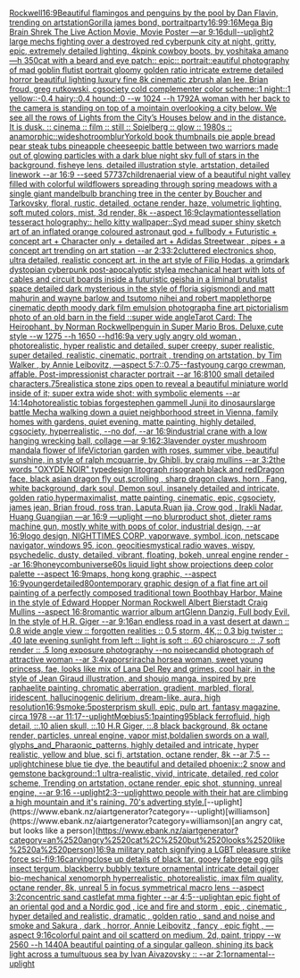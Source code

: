 [Rockwell](https://www.ebank.nz/aiartgenerator?category=Rockwell)[16:9](https://www.ebank.nz/aiartgenerator?category=16%3A9)[Beautiful flamingos and penguins by the pool by Dan Flavin, trending on artstation](https://www.ebank.nz/aiartgenerator?category=Beautiful%2520flamingos%2520and%2520penguins%2520by%2520the%2520pool%2520by%2520Dan%2520Flavin%2C%2520trending%2520on%2520artstation)[Gorilla james bond, portrait](https://www.ebank.nz/aiartgenerator?category=Gorilla%2520james%2520bond%2C%2520portrait)[party](https://www.ebank.nz/aiartgenerator?category=party)[16:9](https://www.ebank.nz/aiartgenerator?category=16%3A9)[9:16](https://www.ebank.nz/aiartgenerator?category=9%3A16)[Mega Big Brain Shrek The Live Action Movie, Movie Poster —ar 9:16](https://www.ebank.nz/aiartgenerator?category=Mega%2520Big%2520Brain%2520Shrek%2520The%2520Live%2520Action%2520Movie%2C%2520Movie%2520Poster%2520%E2%80%94ar%25209%3A16)[dull](https://www.ebank.nz/aiartgenerator?category=dull)[--uplight](https://www.ebank.nz/aiartgenerator?category=--uplight)[2 large mechs fighting over a destroyed red cyberpunk city at night, gritty, epic, extremely detailed lighting, 4k](https://www.ebank.nz/aiartgenerator?category=2%2520large%2520mechs%2520fighting%2520over%2520a%2520destroyed%2520red%2520cyberpunk%2520city%2520at%2520night%2C%2520gritty%2C%2520epic%2C%2520extremely%2520detailed%2520lighting%2C%25204k)[pink cowboy boots, by yoshitaka amano —h 350](https://www.ebank.nz/aiartgenerator?category=pink%2520cowboy%2520boots%2C%2520by%2520yoshitaka%2520amano%2520%E2%80%94h%2520350)[cat with a beard and eye patch:: epic:: portrait::](https://www.ebank.nz/aiartgenerator?category=cat%2520with%2520a%2520beard%2520and%2520eye%2520patch%3A%3A%2520epic%3A%3A%2520portrait%3A%3A)[eautiful photography of mad goblin flutist portrait gloomy golden ratio intricate extreme detailed horror beautiful lighting luxury fine 8k cinematic zbrush alan lee, Brian froud, greg rutkowski, cgsociety cold complementer color scheme::1 night::1 yellow::-0.4 hairy::0.4 hound::0 --w 1024 --h 1792](https://www.ebank.nz/aiartgenerator?category=eautiful%2520photography%2520of%2520mad%2520goblin%2520flutist%2520portrait%2520gloomy%2520golden%2520ratio%2520intricate%2520extreme%2520detailed%2520horror%2520beautiful%2520lighting%2520luxury%2520fine%25208k%2520cinematic%2520zbrush%2520alan%2520lee%2C%2520Brian%2520froud%2C%2520greg%2520rutkowski%2C%2520cgsociety%2520cold%2520complementer%2520color%2520scheme%3A%3A1%2520night%3A%3A1%2520yellow%3A%3A-0.4%2520hairy%3A%3A0.4%2520hound%3A%3A0%2520--w%25201024%2520--h%25201792)[A woman with her back to the camera is standing on top of a mointain overlooking a city below. We see all the rows of Lights from the City’s Houses below and in the distance. It is dusk. :: cinema :: film :: still :: Spielberg :: glow :: 1980s :: anamorphic::](https://www.ebank.nz/aiartgenerator?category=A%2520woman%2520with%2520her%2520back%2520to%2520the%2520camera%2520is%2520standing%2520on%2520top%2520of%2520a%2520mointain%2520overlooking%2520a%2520city%2520below.%2520We%2520see%2520all%2520the%2520rows%2520of%2520Lights%2520from%2520the%2520City%E2%80%99s%2520Houses%2520below%2520and%2520in%2520the%2520distance.%2520It%2520is%2520dusk.%2520%3A%3A%2520cinema%2520%3A%3A%2520film%2520%3A%3A%2520still%2520%3A%3A%2520Spielberg%2520%3A%3A%2520glow%2520%3A%3A%25201980s%2520%3A%3A%2520anamorphic%3A%3A)[wideshot](https://www.ebank.nz/aiartgenerator?category=wideshot)[room](https://www.ebank.nz/aiartgenerator?category=room)[blur](https://www.ebank.nz/aiartgenerator?category=blur)[York](https://www.ebank.nz/aiartgenerator?category=York)[old book thumbnails pie apple bread pear steak tubs pineapple cheese](https://www.ebank.nz/aiartgenerator?category=old%2520book%2520thumbnails%2520pie%2520apple%2520bread%2520pear%2520steak%2520tubs%2520pineapple%2520cheese)[epic battle between two warriors made out of glowing particles with a dark blue night sky full of stars in the background, fisheye lens,  detailed illustration style, artstation, detailed linework --ar 16:9 --seed 57737](https://www.ebank.nz/aiartgenerator?category=epic%2520battle%2520between%2520two%2520warriors%2520made%2520out%2520of%2520glowing%2520particles%2520with%2520a%2520dark%2520blue%2520night%2520sky%2520full%2520of%2520stars%2520in%2520the%2520background%2C%2520fisheye%2520lens%2C%2520%2520detailed%2520illustration%2520style%2C%2520artstation%2C%2520detailed%2520linework%2520--ar%252016%3A9%2520--seed%252057737)[children](https://www.ebank.nz/aiartgenerator?category=children)[aerial view of a beautiful night valley filled with colorful wildflowers spreading through spring meadows with a single giant mandelbulb branching tree in the center by Boucher and Tarkovsky, floral, rustic, detailed, octane render, haze, volumetric lighting, soft muted colors, mist, 3d render, 8k --aspect 16:9](https://www.ebank.nz/aiartgenerator?category=aerial%2520view%2520of%2520a%2520beautiful%2520night%2520valley%2520filled%2520with%2520colorful%2520wildflowers%2520spreading%2520through%2520spring%2520meadows%2520with%2520a%2520single%2520giant%2520mandelbulb%2520branching%2520tree%2520in%2520the%2520center%2520by%2520Boucher%2520and%2520Tarkovsky%2C%2520floral%2C%2520rustic%2C%2520detailed%2C%2520octane%2520render%2C%2520haze%2C%2520volumetric%2520lighting%2C%2520soft%2520muted%2520colors%2C%2520mist%2C%25203d%2520render%2C%25208k%2520--aspect%252016%3A9)[claymation](https://www.ebank.nz/aiartgenerator?category=claymation)[tessellation tesseract holography:: hello kitty wallpaper::](https://www.ebank.nz/aiartgenerator?category=tessellation%2520tesseract%2520holography%3A%3A%2520hello%2520kitty%2520wallpaper%3A%3A)[Syd mead super shiny sketch art of an inflated orange coloured astronaut god + fullbody + Futuristic + concept art + Character only + detailed art + Adidas Streetwear , pipes + a concept art trending on art station --ar 2:3](https://www.ebank.nz/aiartgenerator?category=Syd%2520mead%2520super%2520shiny%2520sketch%2520art%2520of%2520an%2520inflated%2520orange%2520coloured%2520astronaut%2520god%2520%2B%2520fullbody%2520%2B%2520Futuristic%2520%2B%2520concept%2520art%2520%2B%2520Character%2520only%2520%2B%2520detailed%2520art%2520%2B%2520Adidas%2520Streetwear%2520%2C%2520pipes%2520%2B%2520a%2520concept%2520art%2520trending%2520on%2520art%2520station%2520--ar%25202%3A3)[3:2](https://www.ebank.nz/aiartgenerator?category=3%3A2)[cluttered electronics shop, ultra detailed, realistic concept art, in the art style of Filip Hodas, a grimdark dystopian cyberpunk post-apocalyptic style](https://www.ebank.nz/aiartgenerator?category=cluttered%2520electronics%2520shop%2C%2520ultra%2520detailed%2C%2520realistic%2520concept%2520art%2C%2520in%2520the%2520art%2520style%2520of%2520Filip%2520Hodas%2C%2520a%2520grimdark%2520dystopian%2520cyberpunk%2520post-apocalyptic%2520style)[a mechanical heart with lots of cables and circuit boards inside a futuristic geisha in a liminal brutalist space detailed dark mysterious in the style of floria sigismondi and matt mahurin and wayne barlow and tsutomo nihei and robert mapplethorpe cinematic depth moody dark film emulsion photograph](https://www.ebank.nz/aiartgenerator?category=a%2520mechanical%2520heart%2520with%2520lots%2520of%2520cables%2520and%2520circuit%2520boards%2520inside%2520a%2520futuristic%2520geisha%2520in%2520a%2520liminal%2520brutalist%2520space%2520detailed%2520dark%2520mysterious%2520in%2520the%2520style%2520of%2520floria%2520sigismondi%2520and%2520matt%2520mahurin%2520and%2520wayne%2520barlow%2520and%2520tsutomo%2520nihei%2520and%2520robert%2520mapplethorpe%2520cinematic%2520depth%2520moody%2520dark%2520film%2520emulsion%2520photograph)[a fine art pictorialism photo of an old barn in the field ::super wide angle](https://www.ebank.nz/aiartgenerator?category=a%2520fine%2520art%2520pictorialism%2520photo%2520of%2520an%2520old%2520barn%2520in%2520the%2520field%2520%3A%3Asuper%2520wide%2520angle)[Tarot Card: The Heirophant, by Norman Rockwell](https://www.ebank.nz/aiartgenerator?category=Tarot%2520Card%3A%2520The%2520Heirophant%2C%2520by%2520Norman%2520Rockwell)[penguin in Super Mario Bros. Deluxe,cute style --w 1275 --h 1650 --hd](https://www.ebank.nz/aiartgenerator?category=penguin%2520in%2520Super%2520Mario%2520Bros.%2520Deluxe%2Ccute%2520style%2520--w%25201275%2520--h%25201650%2520--hd)[16:9](https://www.ebank.nz/aiartgenerator?category=16%3A9)[a very ugly angry old woman , photorealistic, hyper realistic and detailed, super creepy, super realistic, super detailed, realistic, cinematic, portrait , trending on artstation, by Tim Walker , by Annie Leibovitz, —aspect 5:7](https://www.ebank.nz/aiartgenerator?category=a%2520very%2520ugly%2520angry%2520old%2520woman%2520%2C%2520photorealistic%2C%2520hyper%2520realistic%2520and%2520detailed%2C%2520super%2520creepy%2C%2520super%2520realistic%2C%2520super%2520detailed%2C%2520realistic%2C%2520cinematic%2C%2520portrait%2520%2C%2520trending%2520on%2520artstation%2C%2520by%2520Tim%2520Walker%2520%2C%2520by%2520Annie%2520Leibovitz%2C%2520%E2%80%94aspect%25205%3A7)[::0.75](https://www.ebank.nz/aiartgenerator?category=%3A%3A0.75)[--fast](https://www.ebank.nz/aiartgenerator?category=--fast)[young cargo crewman, affable. Post-impressionist character portrait --ar 16:8](https://www.ebank.nz/aiartgenerator?category=young%2520cargo%2520crewman%2C%2520affable.%2520Post-impressionist%2520character%2520portrait%2520--ar%252016%3A8)[100 small detailed characters](https://www.ebank.nz/aiartgenerator?category=100%2520small%2520detailed%2520characters)[.75](https://www.ebank.nz/aiartgenerator?category=.75)[realistic](https://www.ebank.nz/aiartgenerator?category=realistic)[a stone zips open to reveal a beautiful miniature world inside of it; super extra wide shot; with symbolic elements --ar 14:14](https://www.ebank.nz/aiartgenerator?category=a%2520stone%2520zips%2520open%2520to%2520reveal%2520a%2520beautiful%2520miniature%2520world%2520inside%2520of%2520it%3B%2520super%2520extra%2520wide%2520shot%3B%2520with%2520symbolic%2520elements%2520--ar%252014%3A14)[photorealistic tobias forge](https://www.ebank.nz/aiartgenerator?category=photorealistic%2520tobias%2520forge)[stephen gammell Junji ito dinosaurs](https://www.ebank.nz/aiartgenerator?category=stephen%2520gammell%2520Junji%2520ito%2520dinosaurs)[large battle Mecha walking down a quiet neighborhood street in Vienna, family homes with gardens, quiet evening, matte painting, highly detailed, cgsociety, hyperrealistic, --no dof, --ar 16:9](https://www.ebank.nz/aiartgenerator?category=large%2520battle%2520Mecha%2520walking%2520down%2520a%2520quiet%2520neighborhood%2520street%2520in%2520Vienna%2C%2520family%2520homes%2520with%2520gardens%2C%2520quiet%2520evening%2C%2520matte%2520painting%2C%2520highly%2520detailed%2C%2520cgsociety%2C%2520hyperrealistic%2C%2520--no%2520dof%2C%2520--ar%252016%3A9)[industrial crane with a low hanging wrecking ball, collage —ar 9:16](https://www.ebank.nz/aiartgenerator?category=industrial%2520crane%2520with%2520a%2520low%2520hanging%2520wrecking%2520ball%2C%2520collage%2520%E2%80%94ar%25209%3A16)[2:3](https://www.ebank.nz/aiartgenerator?category=2%3A3)[lavender oyster mushroom mandala flower of life](https://www.ebank.nz/aiartgenerator?category=lavender%2520oyster%2520mushroom%2520mandala%2520flower%2520of%2520life)[Victorian garden with roses, summer vibe, beautiful sunshine, in style of ralph mcquarrie, by Ghibli, by craig mullins --ar 3:2](https://www.ebank.nz/aiartgenerator?category=Victorian%2520garden%2520with%2520roses%2C%2520summer%2520vibe%2C%2520beautiful%2520sunshine%2C%2520in%2520style%2520of%2520ralph%2520mcquarrie%2C%2520by%2520Ghibli%2C%2520by%2520craig%2520mullins%2520--ar%25203%3A2)[the words "OXYDE NOIR" typedesign litograph risograph black and red](https://www.ebank.nz/aiartgenerator?category=the%2520words%2520%22OXYDE%2520NOIR%22%2520typedesign%2520litograph%2520risograph%2520black%2520and%2520red)[Dragon face, black asian dragon fly out,scrolling , sharp dragon claws, horn , Fang, white background, dark soul, Demon soul, insanely detailed and intricate, golden ratio,hypermaximalist, matte painting, cinematic, epic, cgsociety, james jean, Brian froud, ross tran, Laputa,Ruan jia, Crow god , Irakli Nadar, Huang Guangjian —ar 16:9 —uplight —no blur](https://www.ebank.nz/aiartgenerator?category=Dragon%2520face%2C%2520black%2520asian%2520dragon%2520fly%2520out%2Cscrolling%2520%2C%2520sharp%2520dragon%2520claws%2C%2520horn%2520%2C%2520Fang%2C%2520white%2520background%2C%2520dark%2520soul%2C%2520Demon%2520soul%2C%2520insanely%2520detailed%2520and%2520intricate%2C%2520golden%2520ratio%2Chypermaximalist%2C%2520matte%2520painting%2C%2520cinematic%2C%2520epic%2C%2520cgsociety%2C%2520james%2520jean%2C%2520Brian%2520froud%2C%2520ross%2520tran%2C%2520Laputa%2CRuan%2520jia%2C%2520Crow%2520god%2520%2C%2520Irakli%2520Nadar%2C%2520Huang%2520Guangjian%2520%E2%80%94ar%252016%3A9%2520%E2%80%94uplight%2520%E2%80%94no%2520blur)[product shot, dieter rams machine gun, mostly white with pops of color, industrial design, --ar 16:9](https://www.ebank.nz/aiartgenerator?category=product%2520shot%2C%2520dieter%2520rams%2520machine%2520gun%2C%2520mostly%2520white%2520with%2520pops%2520of%2520color%2C%2520industrial%2520design%2C%2520--ar%252016%3A9)[logo design, NIGHTTIMES CORP, vaporwave, symbol, icon, netscape navigator, windows 95, icon, geocities](https://www.ebank.nz/aiartgenerator?category=logo%2520design%2C%2520NIGHTTIMES%2520CORP%2C%2520vaporwave%2C%2520symbol%2C%2520icon%2C%2520netscape%2520navigator%2C%2520windows%252095%2C%2520icon%2C%2520geocities)[mystical radio waves, wispy, psychedelic, dusty, detailed, vibrant, floating, bokeh, unreal engine render --ar 16:9](https://www.ebank.nz/aiartgenerator?category=mystical%2520radio%2520waves%2C%2520wispy%2C%2520psychedelic%2C%2520dusty%2C%2520detailed%2C%2520vibrant%2C%2520floating%2C%2520bokeh%2C%2520unreal%2520engine%2520render%2520--ar%252016%3A9)[honeycomb](https://www.ebank.nz/aiartgenerator?category=honeycomb)[universe](https://www.ebank.nz/aiartgenerator?category=universe)[60s liquid light show projections deep color palette --aspect 16:9](https://www.ebank.nz/aiartgenerator?category=60s%2520liquid%2520light%2520show%2520projections%2520deep%2520color%2520palette%2520--aspect%252016%3A9)[maps,  hong kong graphic,  --aspect 16:9](https://www.ebank.nz/aiartgenerator?category=maps%2C%2520%2520hong%2520kong%2520graphic%2C%2520%2520--aspect%252016%3A9)[younger](https://www.ebank.nz/aiartgenerator?category=younger)[detailed](https://www.ebank.nz/aiartgenerator?category=detailed)[80](https://www.ebank.nz/aiartgenerator?category=80)[ontemporary graphic design of a flat fine art oil painting of a perfectly composed traditional town Boothbay Harbor, Maine in the style of Edward Hopper Norman Rockwell Albert Bierstadt Craig Mullins --aspect 16:8](https://www.ebank.nz/aiartgenerator?category=ontemporary%2520graphic%2520design%2520of%2520a%2520flat%2520fine%2520art%2520oil%2520painting%2520of%2520a%2520perfectly%2520composed%2520traditional%2520town%2520Boothbay%2520Harbor%2C%2520Maine%2520in%2520the%2520style%2520of%2520Edward%2520Hopper%2520Norman%2520Rockwell%2520Albert%2520Bierstadt%2520Craig%2520Mullins%2520--aspect%252016%3A8)[romantic warrior album art](https://www.ebank.nz/aiartgenerator?category=romantic%2520warrior%2520album%2520art)[Glenn Danzig, Full body Evil, In the style of H.R. Giger  --ar 9:16](https://www.ebank.nz/aiartgenerator?category=Glenn%2520Danzig%2C%2520Full%2520body%2520Evil%2C%2520In%2520the%2520style%2520of%2520H.R.%2520Giger%2520%2520--ar%25209%3A16)[an endless road in a vast desert at dawn :: 0.8 wide angle view :: forgotten realities :: 0.5 storm, 4K,:: 0.3 big twister :: .40 late evening sunlight from left :: light is soft :: .60 chiaroscuro  :: .7 soft render :: .5 long exposure photography --no noise](https://www.ebank.nz/aiartgenerator?category=an%2520endless%2520road%2520in%2520a%2520vast%2520desert%2520at%2520dawn%2520%3A%3A%25200.8%2520wide%2520angle%2520view%2520%3A%3A%2520forgotten%2520realities%2520%3A%3A%25200.5%2520storm%2C%25204K%2C%3A%3A%25200.3%2520big%2520twister%2520%3A%3A%2520.40%2520late%2520evening%2520sunlight%2520from%2520left%2520%3A%3A%2520light%2520is%2520soft%2520%3A%3A%2520.60%2520chiaroscuro%2520%2520%3A%3A%2520.7%2520soft%2520render%2520%3A%3A%2520.5%2520long%2520exposure%2520photography%2520--no%2520noise)[candid photograph of attractive woman --ar 3:4](https://www.ebank.nz/aiartgenerator?category=candid%2520photograph%2520of%2520attractive%2520woman%2520--ar%25203%3A4)[vapor](https://www.ebank.nz/aiartgenerator?category=vapor)[sriracha horse](https://www.ebank.nz/aiartgenerator?category=sriracha%2520horse)[a woman, sweet young princess, fae, looks like mix of Lana Del Rey and grimes, cool hair, in the style of Jean Giraud illustration, and shoujo manga, inspired by pre raphaelite painting, chromatic aberration, gradient, marbled, floral, iridescent, hallucinogenic delirium, dream-like, aura, high resolution](https://www.ebank.nz/aiartgenerator?category=a%2520woman%2C%2520sweet%2520young%2520princess%2C%2520fae%2C%2520looks%2520like%2520mix%2520of%2520Lana%2520Del%2520Rey%2520and%2520grimes%2C%2520cool%2520hair%2C%2520in%2520the%2520style%2520of%2520Jean%2520Giraud%2520illustration%2C%2520and%2520shoujo%2520manga%2C%2520inspired%2520by%2520pre%2520raphaelite%2520painting%2C%2520chromatic%2520aberration%2C%2520gradient%2C%2520marbled%2C%2520floral%2C%2520iridescent%2C%2520hallucinogenic%2520delirium%2C%2520dream-like%2C%2520aura%2C%2520high%2520resolution)[16:9](https://www.ebank.nz/aiartgenerator?category=16%3A9)[smoke:5](https://www.ebank.nz/aiartgenerator?category=smoke%3A5)[poster](https://www.ebank.nz/aiartgenerator?category=poster)[prism skull, epic, pulp art, fantasy magazine, circa 1978 --ar 11:17](https://www.ebank.nz/aiartgenerator?category=prism%2520skull%2C%2520epic%2C%2520pulp%2520art%2C%2520fantasy%2520magazine%2C%2520circa%25201978%2520--ar%252011%3A17)[--uplight](https://www.ebank.nz/aiartgenerator?category=--uplight)[Mœbius](https://www.ebank.nz/aiartgenerator?category=M%C5%93bius)[5:1](https://www.ebank.nz/aiartgenerator?category=5%3A1)[painting](https://www.ebank.nz/aiartgenerator?category=painting)[95](https://www.ebank.nz/aiartgenerator?category=95)[black ferrofluid, high detail, ::.10 alien skull, ::.10 H.R Giger, ::.8 black background, 8k octane render, particles, unreal engine, vapor mist,](https://www.ebank.nz/aiartgenerator?category=black%2520ferrofluid%2C%2520high%2520detail%2C%2520%3A%3A.10%2520alien%2520skull%2C%2520%3A%3A.10%2520H.R%2520Giger%2C%2520%3A%3A.8%2520black%2520background%2C%25208k%2520octane%2520render%2C%2520particles%2C%2520unreal%2520engine%2C%2520vapor%2520mist%2C)[bold](https://www.ebank.nz/aiartgenerator?category=bold)[alien swords on a wall, glyphs_and_Pharaonic_patterns, highly detailed and intricate, hyper realistic, yellow and blue, sci fi, artstation, octane render, 8k --ar 7:5 --uplight](https://www.ebank.nz/aiartgenerator?category=alien%2520swords%2520on%2520a%2520wall%2C%2520glyphs_and_Pharaonic_patterns%2C%2520highly%2520detailed%2520and%2520intricate%2C%2520hyper%2520realistic%2C%2520yellow%2520and%2520blue%2C%2520sci%2520fi%2C%2520artstation%2C%2520octane%2520render%2C%25208k%2520--ar%25207%3A5%2520--uplight)[chinese blue tie dye, the beautiful and detailed phoenix::2 snow and gemstone background::1 ultra-realistic, vivid, intricate, detailed, red color scheme, Trending on artstation, octane render, epic shot, stunning, unreal engine, --ar 9:16 --uplight](https://www.ebank.nz/aiartgenerator?category=chinese%2520blue%2520tie%2520dye%2C%2520the%2520beautiful%2520and%2520detailed%2520phoenix%3A%3A2%2520snow%2520and%2520gemstone%2520background%3A%3A1%2520ultra-realistic%2C%2520vivid%2C%2520intricate%2C%2520detailed%2C%2520red%2520color%2520scheme%2C%2520Trending%2520on%2520artstation%2C%2520octane%2520render%2C%2520epic%2520shot%2C%2520stunning%2C%2520unreal%2520engine%2C%2520--ar%25209%3A16%2520--uplight)[2:3](https://www.ebank.nz/aiartgenerator?category=2%3A3)[--uplight](https://www.ebank.nz/aiartgenerator?category=--uplight)[two people with their hat are climbing a high mountain and it's raining.  70's adverting style.](https://www.ebank.nz/aiartgenerator?category=two%2520people%2520with%2520their%2520hat%2520are%2520climbing%2520a%2520high%2520mountain%2520and%2520it%27s%2520raining.%2520%252070%27s%2520adverting%2520style.)[--uplight](https://www.ebank.nz/aiartgenerator?category=--uplight)[williamson](https://www.ebank.nz/aiartgenerator?category=williamson)[an angry cat, but looks like a person](https://www.ebank.nz/aiartgenerator?category=an%2520angry%2520cat%2C%2520but%2520looks%2520like%2520a%2520person)[16:9](https://www.ebank.nz/aiartgenerator?category=16%3A9)[a military patch signifying a LGBT pleasure strike force sci-fi](https://www.ebank.nz/aiartgenerator?category=a%2520military%2520patch%2520signifying%2520a%2520LGBT%2520pleasure%2520strike%2520force%2520sci-fi)[9:16](https://www.ebank.nz/aiartgenerator?category=9%3A16)[carving](https://www.ebank.nz/aiartgenerator?category=carving)[close up details of black tar, gooey fabrege egg gils insect tergum, blackberry bubbly texture ornamental intricate detail giger bio-mechanical xenomorph hyperrealistic, photorealistic, imax film quality, octane render, 8k, unreal 5 in focus symmetrical macro lens --aspect 3:2](https://www.ebank.nz/aiartgenerator?category=close%2520up%2520details%2520of%2520black%2520tar%2C%2520gooey%2520fabrege%2520egg%2520gils%2520insect%2520tergum%2C%2520blackberry%2520bubbly%2520texture%2520ornamental%2520intricate%2520detail%2520giger%2520bio-mechanical%2520xenomorph%2520hyperrealistic%2C%2520photorealistic%2C%2520imax%2520film%2520quality%2C%2520octane%2520render%2C%25208k%2C%2520unreal%25205%2520in%2520focus%2520symmetrical%2520macro%2520lens%2520--aspect%25203%3A2)[concentric sand castle](https://www.ebank.nz/aiartgenerator?category=concentric%2520sand%2520castle)[fat mma fighter --ar 4:5](https://www.ebank.nz/aiartgenerator?category=fat%2520mma%2520fighter%2520--ar%25204%3A5)[--uplight](https://www.ebank.nz/aiartgenerator?category=--uplight)[an epic fight of an oriental god and a Nordic god , ice and fire and storm , epic , cinematic , hyper detailed and realistic, dramatic , golden ratio , sand and noise and smoke and Sakura , dark , horror, Annie Leibovitz , fancy , epic fight , —aspect 9:16](https://www.ebank.nz/aiartgenerator?category=an%2520epic%2520fight%2520of%2520an%2520oriental%2520god%2520and%2520a%2520Nordic%2520god%2520%2C%2520ice%2520and%2520fire%2520and%2520storm%2520%2C%2520epic%2520%2C%2520cinematic%2520%2C%2520hyper%2520detailed%2520and%2520realistic%2C%2520dramatic%2520%2C%2520golden%2520ratio%2520%2C%2520sand%2520and%2520noise%2520and%2520smoke%2520and%2520Sakura%2520%2C%2520dark%2520%2C%2520horror%2C%2520Annie%2520Leibovitz%2520%2C%2520fancy%2520%2C%2520epic%2520fight%2520%2C%2520%E2%80%94aspect%25209%3A16)[colorful paint and oil scatterd on medium, 2d, paint, trippy --w 2560 --h 1440](https://www.ebank.nz/aiartgenerator?category=colorful%2520paint%2520and%2520oil%2520scatterd%2520on%2520medium%2C%25202d%2C%2520paint%2C%2520trippy%2520--w%25202560%2520--h%25201440)[A beautiful painting of a singular galleon, shining its back light across a tumultuous sea by Ivan Aivazovsky :: --ar 2:1](https://www.ebank.nz/aiartgenerator?category=A%2520beautiful%2520painting%2520of%2520a%2520singular%2520galleon%2C%2520shining%2520its%2520back%2520light%2520across%2520a%2520tumultuous%2520sea%2520by%2520Ivan%2520Aivazovsky%2520%3A%3A%2520--ar%25202%3A1)[ornamental](https://www.ebank.nz/aiartgenerator?category=ornamental)[--uplight](https://www.ebank.nz/aiartgenerator?category=--uplight)